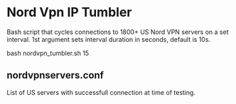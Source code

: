 # Nord Vpn IP Tumbler

Bash script that cycles connections to 1800+ US Nord VPN servers on a set interval.
1st argument sets interval duration in seconds, default is 10s.

  bash nordvpn_tumbler.sh 15
  

## nordvpnservers.conf
List of US servers with successfull connection at time of testing.

